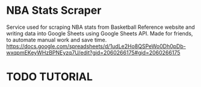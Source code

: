 # NBA Stats Scraper
Service used for scraping NBA stats from Basketball Reference website and writing data into Google Sheets using 
Google Sheets API. Made for friends, to automate manual work and save time.
https://docs.google.com/spreadsheets/d/1udLe2Ho8QSPeWo0Dh0pDb-wxqpmEKeyWHzBPNEyzq7U/edit?gid=2060266175#gid=2060266175

# TODO TUTORIAL







